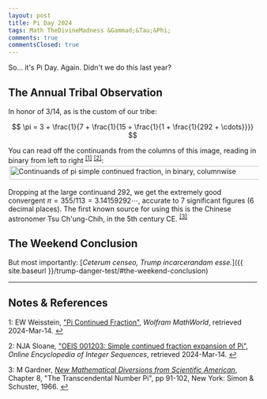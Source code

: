 ```yaml
---
layout: post
title: Pi Day 2024
tags: Math TheDivineMadness &Gammad;&Tau;&Phi;
comments: true
commentsClosed: true
---
```


So&hellip; it's Pi Day.  Again.  Didn't we do this last year?  


## The Annual Tribal Observation

In honor of 3/14, as is the custom of our tribe:  

$$
\pi = 3 + \frac{1}{7 + \frac{1}{15 + \frac{1}{1 + \frac{1}{292 + \cdots}}}}
$$

You can read off the continuands from the columns of this image, reading in binary from
left to right <sup id="fn1a">[[1]](#fn1)</sup> <sup id="fn2a">[[2]](#fn2)</sup>:
<img src="{{ site.baseurl }}/images/PiContinuedFractionBinaryPlot.gif" width="768" height="27" alt="Continuands of pi simple continued fraction, in binary, columnwise" title="Continuands of pi simple continued fraction, in binary, columnwise" style="float: center; margin: 3px 3px 3px 3px;">

Dropping at the large continuand 292, we get the extremely good convergent
$\pi = 355/113 = 3.14159292\cdots$, accurate to 7 significant figures (6 decimal places).
The first known source for using this is the Chinese astronomer Tsu Ch'ung-Chih, in the
5th century CE. <sup id="fn3a">[[3]](#fn3)</sup>  


## The Weekend Conclusion  

But most importantly:  [_Ceterum censeo, Trump incarcerandam esse._]({{ site.baseurl }}/trump-danger-test/#the-weekend-conclusion)  

---

## Notes &amp; References  

<!--
<sup id="fn1a">[[1]](#fn1)</sup>

<a id="fn1">1</a>: ***, ["***"](***), *** [↩](#fn1a)  

<a href="{{ site.baseurl }}/images/***">
  <img src="{{ site.baseurl }}/images/***" width="400" height="***" alt="***" title="***" style="float: right; margin: 3px 3px 3px 3px; border: 1px solid #000000;">
</a>

<a href="***">
  <img src="{{ site.baseurl }}/images/***" width="550" height="***" alt="***" title="***" style="margin: 3px 3px 3px 3px; border: 1px solid #000000;">
</a>

<iframe width="400" height="224" src="***" allow="accelerometer; encrypted-media; gyroscope; picture-in-picture" allowfullscreen style="float: right; margin: 3px 3px 3px 3px; border: 1px solid #000000;"></iframe>
-->

<a id="fn1">1</a>: EW Weisstein, ["Pi Continued Fraction"](https://mathworld.wolfram.com/PiContinuedFraction.html), _Wolfram MathWorld_, retrieved 2024-Mar-14. [↩](#fn1a)  

<a id="fn2">2</a>: NJA Sloane, ["OEIS 001203: Simple continued fraction expansion of Pi"](https://oeis.org/A001203), _Online Encyclopedia of Integer Sequences_, retrieved 2024-Mar-14. [↩](#fn2a)  

<a id="fn3">3</a>: M Gardner, [_New Mathematical Diversions from Scientific American_](https://www.google.com/books/edition/New_Mathematical_Diversions_from_Scienti/CKIsAAAAYAAJ), Chapter 8, "The Transcendental Number Pi", pp 91-102, New York: Simon &amp; Schuster, 1966. [↩](#fn3a)  
